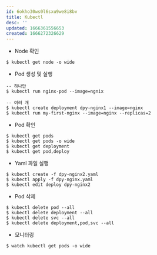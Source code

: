 ```yaml
---
id: 6okho30ws0l6sxu9we8i8bv
title: Kubectl
desc: ''
updated: 1666361556653
created: 1666272326629
---
```


* Node 확인
```shell
$ kubectl get node -o wide
```


* Pod 생성 및 실행
```shell
-- 하나만
$ kubectl run nginx-pod --image=ngnix

-- 여러 개
$ kubectl create deployment dpy-nginx1 --image=nginx
$ kubectl run my-first-nginx --image=nginx --replicas=2
```

* Pod 확인
```shell
$ kubectl get pods
$ kubectl get pods -o wide
$ kubectl get deployment
$ kubectl get pod,deploy
```

* Yaml 파일 실행
```shell
$ kubectl create -f dpy-nginx2.yaml
$ kubectl apply -f dpy-nginx.yaml
$ kubectl edit deploy dpy-nginx2
```

* Pod 삭제
```shell
$ kubectl delete pod --all
$ kubectl delete deployment --all
$ kubectl delete svc --all
$ kubectl delete deployment,pod,svc --all
```

* 모니터링
```shell
$ watch kubectl get pods -o wide
```